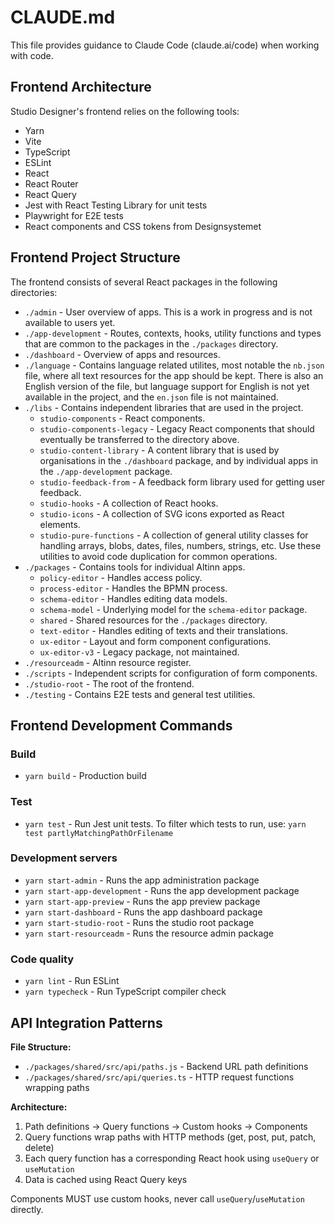 # CLAUDE.md

This file provides guidance to Claude Code (claude.ai/code) when working with code.

## Frontend Architecture

Studio Designer's frontend relies on the following tools:

- Yarn
- Vite
- TypeScript
- ESLint
- React
- React Router
- React Query
- Jest with React Testing Library for unit tests
- Playwright for E2E tests
- React components and CSS tokens from Designsystemet

## Frontend Project Structure

The frontend consists of several React packages in the following directories:

- `./admin` - User overview of apps. This is a work in progress and is not available to users yet.
- `./app-development` - Routes, contexts, hooks, utility functions and types that are common to the packages in the `./packages` directory.
- `./dashboard` - Overview of apps and resources.
- `./language` - Contains language related utilites, most notable the `nb.json` file, where all text resources for the app should be kept. There is also an English version of the file, but language support for English is not yet available in the project, and the `en.json` file is not maintained.
- `./libs` - Contains independent libraries that are used in the project.
  - `studio-components` - React components.
  - `studio-components-legacy` - Legacy React components that should eventually be transferred to the directory above.
  - `studio-content-library` - A content library that is used by organisations in the `./dashboard` package, and by individual apps in the `./app-development` package.
  - `studio-feedback-from` - A feedback form library used for getting user feedback.
  - `studio-hooks` - A collection of React hooks.
  - `studio-icons` - A collection of SVG icons exported as React elements.
  - `studio-pure-functions` - A collection of general utility classes for handling arrays, blobs, dates, files, numbers, strings, etc. Use these utilities to avoid code duplication for common operations.
- `./packages` - Contains tools for individual Altinn apps.
  - `policy-editor` - Handles access policy.
  - `process-editor` - Handles the BPMN process.
  - `schema-editor` - Handles editing data models.
  - `schema-model` - Underlying model for the `schema-editor` package.
  - `shared` - Shared resources for the `./packages` directory.
  - `text-editor` - Handles editing of texts and their translations.
  - `ux-editor` - Layout and form component configurations.
  - `ux-editor-v3` - Legacy package, not maintained.
- `./resourceadm` - Altinn resource register.
- `./scripts` - Independent scripts for configuration of form components.
- `./studio-root` - The root of the frontend.
- `./testing` - Contains E2E tests and general test utilities.

## Frontend Development Commands

### Build

- `yarn build` - Production build

### Test

- `yarn test` - Run Jest unit tests. To filter which tests to run, use: `yarn test partlyMatchingPathOrFilename`

### Development servers

- `yarn start-admin` - Runs the app administration package
- `yarn start-app-development` - Runs the app development package
- `yarn start-app-preview` - Runs the app preview package
- `yarn start-dashboard` - Runs the app dashboard package
- `yarn start-studio-root` - Runs the studio root package
- `yarn start-resourceadm` - Runs the resource admin package

### Code quality

- `yarn lint` - Run ESLint
- `yarn typecheck` - Run TypeScript compiler check

## API Integration Patterns

**File Structure:**

- `./packages/shared/src/api/paths.js` - Backend URL path definitions
- `./packages/shared/src/api/queries.ts` - HTTP request functions wrapping paths

**Architecture:**

1. Path definitions → Query functions → Custom hooks → Components
2. Query functions wrap paths with HTTP methods (get, post, put, patch, delete)
3. Each query function has a corresponding React hook using `useQuery` or `useMutation`
4. Data is cached using React Query keys

Components MUST use custom hooks, never call `useQuery`/`useMutation` directly.
